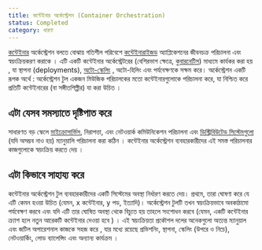 ```yaml
---
title: কন্টেইনার অর্কেস্ট্রেশন (Container Orchestration)
status: Completed
category: ধারণা 
---
```


[কন্টেইনার](/bn/container/) অর্কেস্ট্রেশন বলতে বোঝায় গতিশীল পরিবেশে [কন্টেইনারাইজড](/bn/containerization/) অ্যাপ্লিকেশনের  জীবনচক্র পরিচালনা এবং স্বয়ংক্রিয়করণ করাকে ।
এটি একটি কন্টেইনার অর্কেস্ট্রেটরের (বেশিরভাগ ক্ষেত্রে, [কুবারনেটিস](/bn/kubernetes)) মাধ্যমে কার্যকর করা হয় , যা স্থাপনা (deployments), [অটো-স্কেলিং](/bn/auto-scaling/) , অটো-হিলিং এবং পর্যবেক্ষণকে  সক্ষম করে।
অর্কেস্ট্রেশন একটি রূপক অর্থে  :
অর্কেস্ট্রেশন টুল একজন মিউজিক পরিচালকের মতো কন্টেইনারগুলোকে  পরিচালনা করে,  যা নিশ্চিত করে প্রতিটি  কন্টেইনারের  (বা সঙ্গীতশিল্পীর) যা করা উচিত ।

## এটা যেসব সমস্যাতে দৃষ্টিপাত করে

সাধারণত বড় স্কেলে [মাইক্রোসার্ভিস](/bn/microservices-architecture/), নিরাপত্তা, এবং নেটওয়ার্ক কমিউনিকেশন  পরিচালনা এবং  [ডিস্ট্রিবিউটেড সিস্টেমগুলো](/bn/distributed-systems/) (যদি অসম্ভব নাও হয়)  ম্যানুয়ালি পরিচালনা করা কঠিন । 
কন্টেইনার অর্কেস্ট্রেশন ব্যবহারকারীদের এই সমস্ত পরিচালনার কাজগুলোকে স্বয়ংক্রিয় করতে দেয় । 

## এটা কিভাবে সাহায্য করে

কন্টেইনার অর্কেস্ট্রেশন টুল ব্যবহারকারীদের একটি সিস্টেমের অবস্থা নির্ধারণ করতে দেয়।
প্রথমে, তারা ঘোষণা করে যে এটি কেমন হওয়া উচিত (যেমন, x কন্টেইনার, y পড, ইত্যাদি)।
অর্কেস্ট্রেশন টুলটি তখন স্বয়ংক্রিয়ভাবে অবকাঠামো পর্যবেক্ষণ করবে এবং যদি এটি তার ঘোষিত অবস্থা  থেকে বিচ্যুত হয় তাহলে সংশোধন করবে (যেমন, একটি কন্টেইনার ক্র্যাশ হলে নতুন আরেকটি কন্টেইনার দেওয়া হবে ) । 
এই স্বয়ংক্রিয়তা প্রকৌশল দলের অনেকগুলো অত্যন্ত ম্যানুয়াল এবং জটিল অপারেশনাল কাজকে সহজ করে , যার মধ্যে রয়েছে প্রভিশনিং, স্থাপনা, স্কেলিং (উপরে ও নিচে), নেটওয়ার্কিং, লোড ব্যালেন্সিং এবং অন্যান্য কার্যক্রম । 

